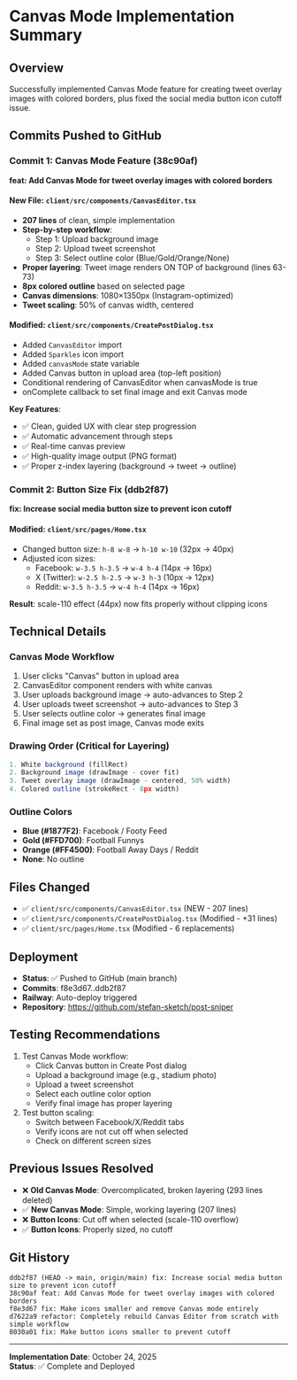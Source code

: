 # Canvas Mode Implementation Summary

## Overview
Successfully implemented Canvas Mode feature for creating tweet overlay images with colored borders, plus fixed the social media button icon cutoff issue.

## Commits Pushed to GitHub

### Commit 1: Canvas Mode Feature (38c90af)
**feat: Add Canvas Mode for tweet overlay images with colored borders**

#### New File: `client/src/components/CanvasEditor.tsx`
- **207 lines** of clean, simple implementation
- **Step-by-step workflow**:
  - Step 1: Upload background image
  - Step 2: Upload tweet screenshot
  - Step 3: Select outline color (Blue/Gold/Orange/None)
- **Proper layering**: Tweet image renders ON TOP of background (lines 63-73)
- **8px colored outline** based on selected page
- **Canvas dimensions**: 1080×1350px (Instagram-optimized)
- **Tweet scaling**: 50% of canvas width, centered

#### Modified: `client/src/components/CreatePostDialog.tsx`
- Added `CanvasEditor` import
- Added `Sparkles` icon import
- Added `canvasMode` state variable
- Added Canvas button in upload area (top-left position)
- Conditional rendering of CanvasEditor when canvasMode is true
- onComplete callback to set final image and exit Canvas mode

**Key Features**:
- ✅ Clean, guided UX with clear step progression
- ✅ Automatic advancement through steps
- ✅ Real-time canvas preview
- ✅ High-quality image output (PNG format)
- ✅ Proper z-index layering (background → tweet → outline)

### Commit 2: Button Size Fix (ddb2f87)
**fix: Increase social media button size to prevent icon cutoff**

#### Modified: `client/src/pages/Home.tsx`
- Changed button size: `h-8 w-8` → `h-10 w-10` (32px → 40px)
- Adjusted icon sizes:
  - Facebook: `w-3.5 h-3.5` → `w-4 h-4` (14px → 16px)
  - X (Twitter): `w-2.5 h-2.5` → `w-3 h-3` (10px → 12px)
  - Reddit: `w-3.5 h-3.5` → `w-4 h-4` (14px → 16px)

**Result**: scale-110 effect (44px) now fits properly without clipping icons

## Technical Details

### Canvas Mode Workflow
1. User clicks "Canvas" button in upload area
2. CanvasEditor component renders with white canvas
3. User uploads background image → auto-advances to Step 2
4. User uploads tweet screenshot → auto-advances to Step 3
5. User selects outline color → generates final image
6. Final image set as post image, Canvas mode exits

### Drawing Order (Critical for Layering)
```javascript
1. White background (fillRect)
2. Background image (drawImage - cover fit)
3. Tweet overlay image (drawImage - centered, 50% width)
4. Colored outline (strokeRect - 8px width)
```

### Outline Colors
- **Blue (#1877F2)**: Facebook / Footy Feed
- **Gold (#FFD700)**: Football Funnys
- **Orange (#FF4500)**: Football Away Days / Reddit
- **None**: No outline

## Files Changed
- ✅ `client/src/components/CanvasEditor.tsx` (NEW - 207 lines)
- ✅ `client/src/components/CreatePostDialog.tsx` (Modified - +31 lines)
- ✅ `client/src/pages/Home.tsx` (Modified - 6 replacements)

## Deployment
- **Status**: ✅ Pushed to GitHub (main branch)
- **Commits**: f8e3d67..ddb2f87
- **Railway**: Auto-deploy triggered
- **Repository**: https://github.com/stefan-sketch/post-sniper

## Testing Recommendations
1. Test Canvas Mode workflow:
   - Click Canvas button in Create Post dialog
   - Upload a background image (e.g., stadium photo)
   - Upload a tweet screenshot
   - Select each outline color option
   - Verify final image has proper layering
2. Test button scaling:
   - Switch between Facebook/X/Reddit tabs
   - Verify icons are not cut off when selected
   - Check on different screen sizes

## Previous Issues Resolved
- ❌ **Old Canvas Mode**: Overcomplicated, broken layering (293 lines deleted)
- ✅ **New Canvas Mode**: Simple, working layering (207 lines)
- ❌ **Button Icons**: Cut off when selected (scale-110 overflow)
- ✅ **Button Icons**: Properly sized, no cutoff

## Git History
```
ddb2f87 (HEAD -> main, origin/main) fix: Increase social media button size to prevent icon cutoff
38c90af feat: Add Canvas Mode for tweet overlay images with colored borders
f8e3d67 fix: Make icons smaller and remove Canvas mode entirely
d7622a9 refactor: Completely rebuild Canvas Editor from scratch with simple workflow
8030a01 fix: Make button icons smaller to prevent cutoff
```

---

**Implementation Date**: October 24, 2025  
**Status**: ✅ Complete and Deployed


